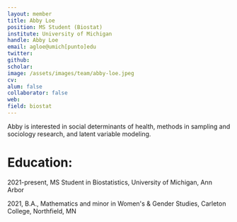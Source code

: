 ```yaml
---
layout: member
title: Abby Loe
position: MS Student (Biostat)
institute: University of Michigan
handle: Abby Loe
email: agloe@umich[punto]edu
twitter: 
github: 
scholar: 
image: /assets/images/team/abby-loe.jpeg
cv: 
alum: false
collaborator: false                               
web: 
field: biostat
---
```


Abby is interested in social determinants of health, methods in sampling and sociology research, and latent variable modeling.

# Education:

2021-present, MS Student in Biostatistics, University of Michigan, Ann Arbor

2021, B.A., Mathematics and minor in Women's & Gender Studies, Carleton College, Northfield, MN
